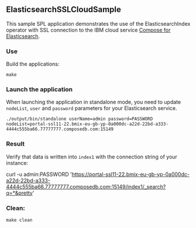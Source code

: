 ## ElasticsearchSSLCloudSample

This sample SPL application demonstrates the use of the ElasticsearchIndex operator with SSL connection to the IBM cloud service [Compose for Elasticsearch](https://console.bluemix.net/docs/services/ComposeForElasticsearch/index.html).


### Use

Build the applications:

`make`

### Launch the application

When launching the application in standalone mode, you need to update `nodeList`, `user` and `password` parameters for your Elasticsearch service.

`./output/bin/standalone userName=admin password=PASSWORD nodeList=portal-ssl11-22.bmix-eu-gb-yp-0a000dc-a22d-22bd-a333-4444c555ba66.77777777.composedb.com:15149`


### Result

Verify that data is written into `index1` with the connection string of your instance:

curl -u admin:PASSWORD 'https://portal-ssl11-22.bmix-eu-gb-yp-0a000dc-a22d-22bd-a333-4444c555ba66.77777777.composedb.com:15149/index1/_search?q=*&pretty'


### Clean:

`make clean`

